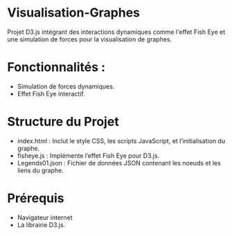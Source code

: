 # Visualisation-Graphes
Projet D3.js intégrant des interactions dynamiques comme l'effet Fish Eye et une simulation de forces pour la visualisation de graphes.

# Fonctionnalités :
- Simulation de forces dynamiques.
- Effet Fish Eye interactif.

# Structure du Projet
- index.html : Inclut le style CSS, les scripts JavaScript, et l’initialisation du graphe.
- fisheye.js : Implémente l’effet Fish Eye pour D3.js.
- Legends01.json : Fichier de données JSON contenant les noeuds et les liens du graphe.

# Prérequis
- Navigateur internet
- La librairie D3.js.

